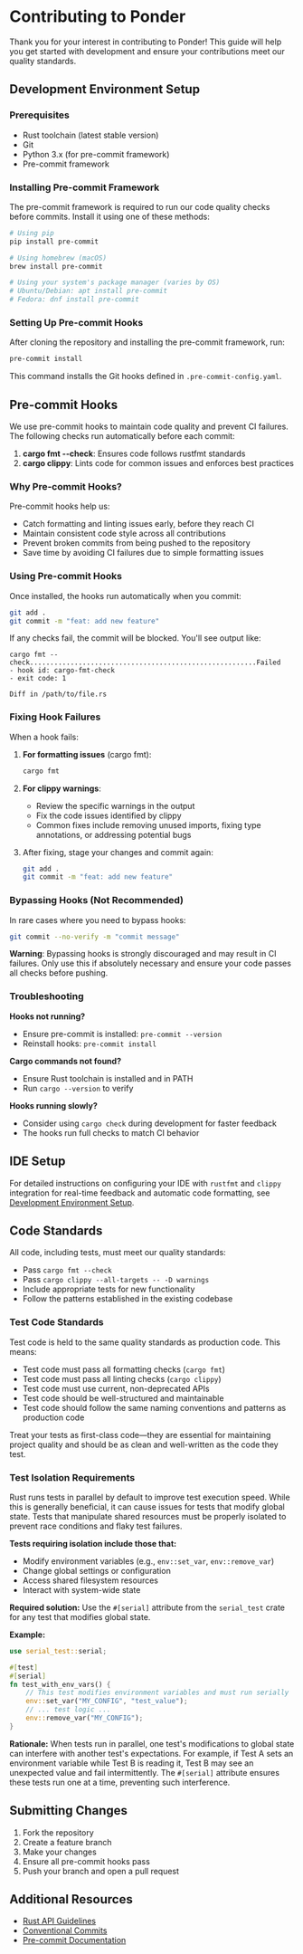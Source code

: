 # Contributing to Ponder

Thank you for your interest in contributing to Ponder! This guide will help you get started with development and ensure your contributions meet our quality standards.

## Development Environment Setup

### Prerequisites

- Rust toolchain (latest stable version)
- Git
- Python 3.x (for pre-commit framework)
- Pre-commit framework

### Installing Pre-commit Framework

The pre-commit framework is required to run our code quality checks before commits. Install it using one of these methods:

```bash
# Using pip
pip install pre-commit

# Using homebrew (macOS)
brew install pre-commit

# Using your system's package manager (varies by OS)
# Ubuntu/Debian: apt install pre-commit
# Fedora: dnf install pre-commit
```

### Setting Up Pre-commit Hooks

After cloning the repository and installing the pre-commit framework, run:

```bash
pre-commit install
```

This command installs the Git hooks defined in `.pre-commit-config.yaml`.

## Pre-commit Hooks

We use pre-commit hooks to maintain code quality and prevent CI failures. The following checks run automatically before each commit:

1. **cargo fmt --check**: Ensures code follows rustfmt standards
2. **cargo clippy**: Lints code for common issues and enforces best practices

### Why Pre-commit Hooks?

Pre-commit hooks help us:
- Catch formatting and linting issues early, before they reach CI
- Maintain consistent code style across all contributions
- Prevent broken commits from being pushed to the repository
- Save time by avoiding CI failures due to simple formatting issues

### Using Pre-commit Hooks

Once installed, the hooks run automatically when you commit:

```bash
git add .
git commit -m "feat: add new feature"
```

If any checks fail, the commit will be blocked. You'll see output like:

```
cargo fmt --check........................................................Failed
- hook id: cargo-fmt-check
- exit code: 1

Diff in /path/to/file.rs
```

### Fixing Hook Failures

When a hook fails:

1. **For formatting issues** (cargo fmt):
   ```bash
   cargo fmt
   ```

2. **For clippy warnings**:
   - Review the specific warnings in the output
   - Fix the code issues identified by clippy
   - Common fixes include removing unused imports, fixing type annotations, or addressing potential bugs

3. After fixing, stage your changes and commit again:
   ```bash
   git add .
   git commit -m "feat: add new feature"
   ```

### Bypassing Hooks (Not Recommended)

In rare cases where you need to bypass hooks:

```bash
git commit --no-verify -m "commit message"
```

**Warning**: Bypassing hooks is strongly discouraged and may result in CI failures. Only use this if absolutely necessary and ensure your code passes all checks before pushing.

### Troubleshooting

**Hooks not running?**
- Ensure pre-commit is installed: `pre-commit --version`
- Reinstall hooks: `pre-commit install`

**Cargo commands not found?**
- Ensure Rust toolchain is installed and in PATH
- Run `cargo --version` to verify

**Hooks running slowly?**
- Consider using `cargo check` during development for faster feedback
- The hooks run full checks to match CI behavior

## IDE Setup

For detailed instructions on configuring your IDE with `rustfmt` and `clippy` integration for real-time feedback and automatic code formatting, see [Development Environment Setup](docs/DEVELOPMENT_SETUP.md).

## Code Standards

All code, including tests, must meet our quality standards:

- Pass `cargo fmt --check`
- Pass `cargo clippy --all-targets -- -D warnings`
- Include appropriate tests for new functionality
- Follow the patterns established in the existing codebase

### Test Code Standards

Test code is held to the same quality standards as production code. This means:

- Test code must pass all formatting checks (`cargo fmt`)
- Test code must pass all linting checks (`cargo clippy`)
- Test code must use current, non-deprecated APIs
- Test code should be well-structured and maintainable
- Test code should follow the same naming conventions and patterns as production code

Treat your tests as first-class code—they are essential for maintaining project quality and should be as clean and well-written as the code they test.

### Test Isolation Requirements

Rust runs tests in parallel by default to improve test execution speed. While this is generally beneficial, it can cause issues for tests that modify global state. Tests that manipulate shared resources must be properly isolated to prevent race conditions and flaky test failures.

**Tests requiring isolation include those that:**
- Modify environment variables (e.g., `env::set_var`, `env::remove_var`)
- Change global settings or configuration
- Access shared filesystem resources
- Interact with system-wide state

**Required solution:** Use the `#[serial]` attribute from the `serial_test` crate for any test that modifies global state.

**Example:**
```rust
use serial_test::serial;

#[test]
#[serial]
fn test_with_env_vars() {
    // This test modifies environment variables and must run serially
    env::set_var("MY_CONFIG", "test_value");
    // ... test logic ...
    env::remove_var("MY_CONFIG");
}
```

**Rationale:** When tests run in parallel, one test's modifications to global state can interfere with another test's expectations. For example, if Test A sets an environment variable while Test B is reading it, Test B may see an unexpected value and fail intermittently. The `#[serial]` attribute ensures these tests run one at a time, preventing such interference.

## Submitting Changes

1. Fork the repository
2. Create a feature branch
3. Make your changes
4. Ensure all pre-commit hooks pass
5. Push your branch and open a pull request

## Additional Resources

- [Rust API Guidelines](https://rust-lang.github.io/api-guidelines/)
- [Conventional Commits](https://www.conventionalcommits.org/)
- [Pre-commit Documentation](https://pre-commit.com/)